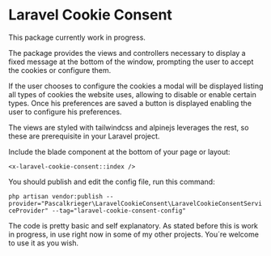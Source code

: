 

# Laravel Cookie Consent

This package currently work in progress.

The package provides the views and controllers necessary to display a fixed message at the bottom of the window, prompting the user to accept the cookies or configure them.

If the user chooses to configure the cookies a modal will be displayed listing all types of cookies the website uses, allowing to disable or enable certain types. Once his preferences are saved a button is displayed enabling the user to configure his preferences.

The views are styled with tailwindcss and alpinejs leverages the rest, so these are prerequisite in your Laravel project.

Include the blade component at the bottom of your page or layout: 

`<x-laravel-cookie-consent::index />`

You should publish and edit the config file, run this command:

`php artisan vendor:publish --provider="Pascalkrieger\LaravelCookieConsent\LaravelCookieConsentServiceProvider" --tag="laravel-cookie-consent-config"`

The code is pretty basic and self explanatory. As stated before this is work in progress, in use right now in some of my other projects. You´re welcome to use it as you wish. 

